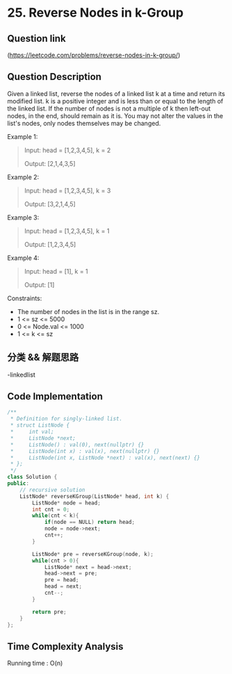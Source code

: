 # 25. Reverse Nodes in k-Group

## Question link
(https://leetcode.com/problems/reverse-nodes-in-k-group/)

## Question Description
Given a linked list, reverse the nodes of a linked list k at a time and return its modified list.
k is a positive integer and is less than or equal to the length of the linked list. 
If the number of nodes is not a multiple of k then left-out nodes, in the end, should remain as it is.
You may not alter the values in the list's nodes, only nodes themselves may be changed.

Example 1:

> Input: head = [1,2,3,4,5], k = 2
>
> Output: [2,1,4,3,5]

Example 2:
> Input: head = [1,2,3,4,5], k = 3
>
> Output: [3,2,1,4,5]

Example 3:
> Input: head = [1,2,3,4,5], k = 1
>
> Output: [1,2,3,4,5]

Example 4:
> Input: head = [1], k = 1
>
> Output: [1]

Constraints:
- The number of nodes in the list is in the range sz.
- 1 <= sz <= 5000
- 0 <= Node.val <= 1000
- 1 <= k <= sz

## 分类 && 解题思路
-linkedlist

## Code Implementation
```c++
/**
 * Definition for singly-linked list.
 * struct ListNode {
 *     int val;
 *     ListNode *next;
 *     ListNode() : val(0), next(nullptr) {}
 *     ListNode(int x) : val(x), next(nullptr) {}
 *     ListNode(int x, ListNode *next) : val(x), next(next) {}
 * };
 */
class Solution {
public:
    // recursive solution
    ListNode* reverseKGroup(ListNode* head, int k) {
        ListNode* node = head;
        int cnt = 0;
        while(cnt < k){
            if(node == NULL) return head;
            node = node->next;
            cnt++;
        }

        ListNode* pre = reverseKGroup(node, k);
        while(cnt > 0){
            ListNode* next = head->next;
            head->next = pre;
            pre = head;
            head = next;
            cnt--;
        }

        return pre;
    }
};
```

## Time Complexity Analysis
Running time  : O(n)